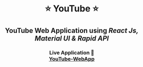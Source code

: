 <h1 align="center">⭐ YouTube ⭐</h1>

<h2 align="center">
  YouTube Web Application using <em> React Js, Material UI & Rapid API </em>
</h2>

<h3 align="center">
  Live Application 🚀
  <br/>
  <a href= "https://srushtirajbhosale.github.io/youtube-app/" target="_blank" rel="noreferrer">
    YouTube-WebApp
  </a>
</h3>
